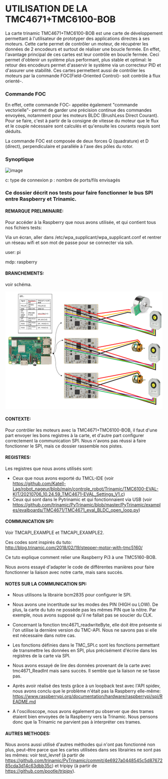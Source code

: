 # UTILISATION DE LA TMC4671+TMC6100-BOB

La carte  trinamic TMC4671+TMC6100-BOB est une carte de développement permettant à l'utilisateur de prototyper des applications directes à ses moteurs. Cette carte permet de contrôler un moteur, de récupérer les données de 2 encodeurs et surtout de réaliser une boucle fermée. 
En effet, l'avantage principal de ces cartes est leur contrôle en boucle fermée. Ceci permet d'obtenir un système plus performant, plus stable et optimal: le retour des encodeurs permet d'asservir le système via un correcteur PID et d'assurer une stabilité.
Ces cartes permettent aussi de contrôler les moteurs par la commande FOC(Field-Oriented Control)- soit contrôle à flux orienté-. 

### Commande FOC

En effet, cette commande FOC- appelée également "commande vectorielle"- permet de garder une précision continue des commandes envoyées, notamment pour les moteurs BLDC (BrushLess Direct Courant). Pour se faire, c'est à partir de la consigne de vitesse du moteur que le flux et le couple nécessaire sont calculés et qu'ensuite les courants requis sont déduits. 

La commande FOC est composée de deux forces Q (quadrature) et D (direct), perpendiculaire et parallèle à l'axe des pôles du rotor. 

### Synoptique

![image](https://user-images.githubusercontent.com/87979643/127165290-aca9550f-c24e-4490-8e84-b1ce6d385c75.png)

c: type de connexion     p : nombre de ports/fils envisagés

### Ce dossier décrit nos tests pour faire fonctionner le bus SPI entre Raspberry et Trinamic.

#### REMARQUE PRELIMINAIRE:

Pour accéder à la Raspberry que nous avons utilisée, et qui contient tous nos fichiers tests:

Via un écran, aller dans /etc/wpa_supplicant/wpa_supplicant.conf et rentrer un réseau wifi et son mot de passe pour se connecter via ssh. 

user: pi

mdp: raspberry

#### BRANCHEMENTS: 

voir schéma.

![image](https://github.com/Katell-Lag/robot_nageur/blob/main/controle_robot/Trinamic/TMC4671+TMC6100-BOB/ARCHI_pi3.PNG?raw=true)

#### CONTEXTE:

Pour contrôler les moteurs avec la TMC4671+TMC6100-BOB, il faut d'une part envoyer les bons registres à la carte, et d'autre part configurer correctement la communication SPI. Nous n'avons pas réussi à faire fonctionner le SPI, mais ce dossier rassemble nos pistes.

#### REGISTRES:

Les registres que nous avons utilisés sont: 
  - Ceux que nous avons exporté du TMCL-IDE (voir https://github.com/Katell-Lag/robot_nageur/blob/main/controle_robot/Trinamic/TMC6100-EVAL-KIT/20210706_10.24.59_TMC4671-EVAL_Settings_V1.c)
  - Ceux qui sont dans le Pytrinamic et qui fonctionnaient via USB (voir https://github.com/trinamic/PyTrinamic/blob/master/PyTrinamic/examples/evalboards/TMC4671/TMC4671_eval_BLDC_open_loop.py)
 

#### COMMUNICATION SPI:

Voir TMCAPI_EXAMPLE et TMCAPI_EXAMPLE2.

Ces codes sont inspirés du tuto: http://blog.trinamic.com/2018/02/19/stepper-motor-with-tmc5160/

Ce tuto explique comment relier une Raspberry Pi3 à une TMC5160-BOB.

Nous avons essayé d'adapter le code de différentes manières pour faire fonctionner la liaison avec notre carte, mais sans succès.

#### NOTES SUR LA COMMUNICATION SPI:

- Nous utilisons la librairie bcm2835 pour configurer le SPI.

- Nous avons une incertitude sur les modes des PIN (HIGH ou LOW). De plus, la carte du tuto ne possède pas les mêmes PIN que la nôtre. Par exemple, nous avons supposé qu'il ne fallait pas se soucier du CLK.

- Concernant la fonction tmc4671_readwriteByte, elle doit être présente si l'on utilise la dernière version du TMC-API. Nous ne savons pas si elle est nécessaire dans notre cas.

- Les fonctions définies dans le TMC_SPI.c sont les fonctions permettant de transmettre les données en SPI, plus précisément d'écrire dans les registres de la carte via SPI.

- Nous avons essayé de lire des données provenant de la carte avec tmc4671_ReadInt mais sans succès. Il semble que la liaison ne se fasse pas.

- Après avoir réalisé des tests grâce à un loopback test avec l'API spidev, nous avons conclu que le problème n'était pas la Raspberry elle-même: https://www.raspberrypi.org/documentation/hardware/raspberrypi/spi/README.md

- A l'oscilloscope, nous avons également pu observer que des trames étaient bien envoyées de la Raspberry vers la Trinamic. Nous pensons donc que la Trinamic ne parvient pas à interpréter ces trames.

#### AUTRES METHODES:

Nous avons aussi utilisé d'autres méthodes qui n'ont pas fonctionné non plus, peut-être parce que les cartes utilisées dans ses librairies ne sont pas les mêmes: voir test_levref (à partir de https://github.com/trinamic/PyTrinamic/commit/4e6927a0448545c5d8767285cda3d14c63dbb35c) et tripipy (à partir de https://github.com/pootle/tripipy). 
